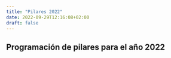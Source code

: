 ```yaml
---
title: "Pilares 2022"
date: 2022-09-29T12:16:08+02:00
draft: false
---
```


## Programación de pilares para el año 2022
